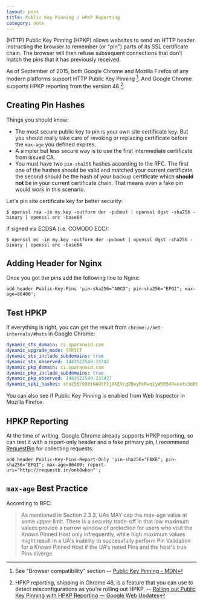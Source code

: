 ```yaml
---
layout: post
title: Public Key Pinning / HPKP Reporting
category: note
---
```


(HTTP) Public Key Pinning (HPKP) allows websites to send an HTTP header instructing the browser to remember (or "pin") parts of its SSL certificate chain. The browser will then refuse subsequent connections that don’t match the pins that it has previously received.

As of September of 2015, both Google Chrome and Mozilla Firefox of any modern platforms support HTTP Public Key Pinning [^1]. And Google Chrome supports HPKP reporting from the version 46 [^2].

## Creating Pin Hashes

Things you should know:

- The most secure public key to pin is your own site certificate key. But you should really take care of revoking or replacing certificate before the `max-age` you defined expires.
- A simpler but less secure way is to use the first intermediate certificate from issued CA.
- You must have two `pin-sha256` hashes according to the RFC. The first one of the hashes should be valid and matched your current certificate, the second should be the hash of your backup certificate which **should not** be in your current certificate chain. That means even a fake pin would work in this scenario.

Let's pin site certificate key for better security:

```shell
$ openssl rsa -in my.key -outform der -pubout | openssl dgst -sha256 -binary | openssl enc -base64
```

If signed via ECDSA (i.e. COMODO ECC):

```shell
$ openssl ec -in my.key -outform der -pubout | openssl dgst -sha256 -binary | openssl enc -base64
```

## Adding Header for Nginx

Once you got the pins add the following line to Nginx:

```nginx
add_header Public-Key-Pins 'pin-sha256="ABCD"; pin-sha256="EFGI"; max-age=86400';
```

## Test HPKP

If everything is right, you can get the result from `chrome://net-internals/#hsts` in Google Chrome:

```yaml
dynamic_sts_domain: ci.sparanoid.com
dynamic_upgrade_mode: STRICT
dynamic_sts_include_subdomains: true
dynamic_sts_observed: 1443522549.33342
dynamic_pkp_domain: ci.sparanoid.com
dynamic_pkp_include_subdomains: true
dynamic_pkp_observed: 1443522549.333427
dynamic_spki_hashes: sha256/6X0iNAQtPIjXKEVcqZBwyMcRwq1yW60549axatu3oDE=,sha256/klO23nT2ehFDXCfx3eHTDRESMz3asj1muO+4aIdjiuY=
```

You can also see if Public Key Pinning is enabled from Web Inspector in Mozilla Firefox.

## HPKP Reporting

At the time of writing, Google Chrome already supports HPKP reporting, so can test it with a report-only header and a fake primary pin, I recommend [RequestBin](http://requestb.in/) for collecting requests:

```nginx
add_header Public-Key-Pins-Report-Only 'pin-sha256="FAKE"; pin-sha256="EFGI"; max-age=86400; report-uri="http://requestb.in/onk0wkon"';
```

## `max-age` Best Practice

According to RFC:

> As mentioned in Section 2.3.3, UAs MAY cap the max-age value at some upper limit.  There is a security trade-off in that low maximum values provide a narrow window of protection for users who visit the Known Pinned Host only infrequently, while high maximum values might result in a UA's inability to successfully perform Pin Validation for a Known Pinned Host if the UA's noted Pins and the host's true Pins diverge.

[^1]: See "Browser compatibility" section -- [Public Key Pinning - MDN](https://developer.mozilla.org/en-US/docs/Web/Security/Public_Key_Pinning)

[^2]: HPKP reporting, shipping in Chrome 46, is a feature that you can use to detect misconfigurations as you’re rolling out HPKP. -- [Rolling out Public Key Pinning with HPKP Reporting — Google Web Updates](https://developers.google.com/web/updates/2015/09/HPKP-reporting-with-chrome-46)
